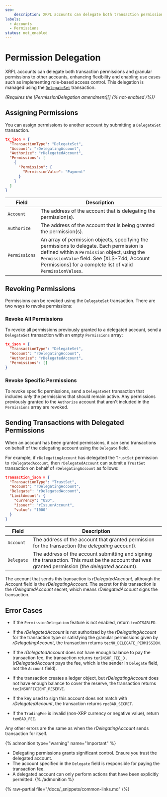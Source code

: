 ```yaml
---
seo:
    description: XRPL accounts can delegate both transaction permissions and granular permissions to other accounts.
labels:
  - Accounts
  - Permissions
status: not_enabled
---
```

# Permission Delegation
XRPL accounts can delegate both transaction permissions and granular permissions to other accounts, enhancing flexibility and enabling use cases such as implementing role-based access control. This delegation is managed using the [`DelegateSet`](../../references/protocol/transactions/types/delegateset.md) transaction.

_(Requires the [PermissionDelegation amendment][] {% not-enabled /%})_

## Assigning Permissions

You can assign permissions to another account by submitting a `DelegateSet` transaction.

```json
tx_json = {
  "TransactionType": "DelegateSet",
  "Account": "rDelegatingAccount",
  "Authorize": "rDelegatedAccount",
  "Permissions": [
    {
      "Permission": {
        "PermissionValue": "Payment"
      } 
    } 
  ] 
} 
```

| Field | Description |
|-------|-------------|
| `Account` | The address of the account that is delegating the permission(s). |
| `Authorize` | The address of the account that is being granted the permission(s). |
| `Permissions` | An array of permission objects, specifying the permissions to delegate. Each permission is defined within a `Permission` object, using the `PermissionValue` field. See [XLS-74d, Account Permissions] for a complete list of valid `PermissionValues`. |  

## Revoking Permissions

Permissions can be revoked using the `DelegateSet` transaction. There are two ways to revoke permissions:

### Revoke All Permissions

To revoke all permissions previously granted to a delegated account, send a `DelegateSet` transaction with an empty `Permissions` array:

```json
tx_json = {
  "TransactionType": "DelegateSet",
  "Account": "rDelegatingAccount",
  "Authorize": "rDelegatedAccount",
  "Permissions": []
}
```

### Revoke Specific Permissions

To revoke specific permissions, send a `DelegateSet` transaction that includes _only_ the permissions that should remain active. Any permissions previously granted to the `Authorize` account that aren't included in the `Permissions` array are revoked.

## Sending Transactions with Delegated Permissions

When an account has been granted permissions, it can send transactions on behalf of the delegating account using the `Delegate` field.

For example, if `rDelegatingAccount` has delegated the `TrustSet` permission to `rDelegatedAccount`, then `rDelegatedAccount` can submit a `TrustSet` transaction on behalf of `rDelegatingAccount` as follows:

```json
transaction_json = {
  "TransactionType": "TrustSet",
  "Account": "rDelegatingAccount",
  "Delegate": "rDelegatedAccount",
  "LimitAmount": {
    "currency": "USD",
    "issuer": "rIssuerAccount",
    "value": "1000"
  }
} 
```

| Field | Description |
|-------|-------------|
| `Account` | The address of the account that granted permission for the transaction (the _delegating_ account). |
| `Delegate` | The address of the account submitting and signing the transaction. This must be the account that was granted permission (the _delegated_ account). |

The account that sends this transaction is _rDelegatedAccount_, although the Account field is the _rDelegatingAccount_. The secret for this transaction is the _rDelegatedAccount_ secret, which means _rDelegatedAccount_ signs the transaction.

## Error Cases

- If the `PermissionDelegation` feature is not enabled, return `temDISABLED`.

- If the _rDelegatedAccount_ is not authorized by the _rDelegatingAccount_ for the transaction type or satisfying the granular permissions given by _rDelegatingAccount_, the transaction returns `tecNO_DELEGATE_PERMISSION`.

- If the _rDelegatedAccount_ does not have enough balance to pay the transaction fee, the transaction returns `terINSUF_FEE_B` . (_rDelegatedAccount_ pays the fee, which is the sender in `Delegate` field, not the `Account` field).

- If the transaction creates a ledger object, but _rDelegatingAccount_ does not have enough balance to cover the reserve, the transaction returns `tecINSUFFICIENT_RESERVE`.

- If the key used to sign this account does not match with _rDelegatedAccount_, the transaction returns `rpcBAD_SECRET`.

- If the `TradingFee` is invalid (non-XRP currency or negative value), return `temBAD_FEE`.

Any other errors are the same as when the _rDelegatingAccount_ sends transaction for itself.

{% admonition type="warning" name="Important" %}
* Delegating permissions grants significant control. Ensure you trust the delegated account.
* The account specified in the `Delegate` field is responsible for paying the transaction fee.
* A delegated account can only perform actions that have been explicitly permitted.
{% /admonition %}

{% raw-partial file="/docs/_snippets/common-links.md" /%}
